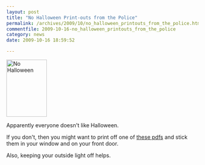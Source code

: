 ```yaml
---
layout: post
title: "No Halloween Print-outs from the Police"
permalink: /archives/2009/10/no_halloween_printouts_from_the_police.html
commentfile: 2009-10-16-no_halloween_printouts_from_the_police
category: news
date: 2009-10-16 18:59:52

---
```


<a href="/assets/images/2009/no_halloween.jpg"><img src="/assets/images/2009/no_halloween-thumb.jpg" width="106" height="150" alt="No Halloween" class="photo right" /></a>

Apparently everyone doesn't like Halloween.

If you don't, then you might want to print off one of <a href="/assets/images/2009/halloween5.pdf">these pdfs</a> and stick them in your window and on your front door.

Also, keeping your outside light off helps.
